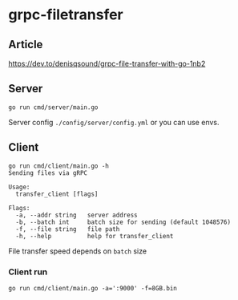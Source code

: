 # grpc-filetransfer

## Article

https://dev.to/denisqsound/grpc-file-transfer-with-go-1nb2

## Server 

```go run cmd/server/main.go```

Server config `./config/server/config.yml` or you can use envs.

## Client

```
go run cmd/client/main.go -h
Sending files via gRPC

Usage:
  transfer_client [flags]

Flags:
  -a, --addr string   server address
  -b, --batch int     batch size for sending (default 1048576)
  -f, --file string   file path
  -h, --help          help for transfer_client
```

File transfer speed depends on `batch` size 

### Client run

```go run cmd/client/main.go -a=':9000' -f=8GB.bin```
